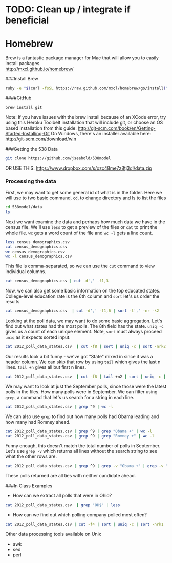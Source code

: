 # TODO: Clean up / integrate if beneficial

Homebrew
========
Brew is a fantastic package manager for Mac that will allow you to easily install packages.  
http://mxcl.github.io/homebrew/

###Install Brew
```sh
ruby -e "$(curl -fsSL https://raw.github.com/mxcl/homebrew/go/install)"
```

####GitHub

```sh
brew install git
```

Note: If you have issues with the brew install because of an XCode error, try using this Heroku Toolbelt installation that will include git, or choose an OS based installation from this guide:  http://git-scm.com/book/en/Getting-Started-Installing-Git
On Windows, there's an installer available here: http://git-scm.com/download/win

###Getting the 538 Data
```sh
git clone https://github.com/jseabold/538model
```

OR USE THIS: https://www.dropbox.com/s/ozc48me7z8tj3dl/data.zip

### Processing the data
First, we may want to get some general id of what is in the folder.  Here we will use to two basic command, `cd`, to change directory and ls to list the files
```sh
cd 538model/data
ls
```

Next we want examine the data and perhaps how much data we have in the census file.  We'll use `less` to get a preview of the files or `cat` to print the whole file. `wc` gets a word count of the file and `wc -l` gets a line count.
```sh
less census_demographics.csv
cat census_demographics.csv
wc census_demographics.csv
wc -l census_demographics.csv
```

This file is comma-separated, so we can use the `cut` command to view individual columns.
```sh
cat census_demographics.csv | cut -d',' -f1,3
```

Now, we can also get some basic information on the top educated states.  College-level education rate is the 6th column and `sort` let's us order the results
```sh
cat census_demographics.csv  | cut -d',' -f1,6 | sort -t',' -nr -k2
```

Looking at the poll data, we may want to do some basic aggregation.  Let's find out what states had the most polls.  The 8th field has the state.  `uniq -c` gives us a count of each unique element.  Note, `sort` must always proceed `uniq` as it expects sorted input.  

```sh
cat 2012_poll_data_states.csv  | cut -f8 | sort | uniq -c | sort -nrk2
```

Our results look a bit funny - we've got "State" mixed in since it was a header column.  We can skip that row by using `tail` which gives the last n lines.  `tail +n` gives all but first n lines.

```sh
cat 2012_poll_data_states.csv  | cut -f8 | tail +n2 | sort | uniq -c | sort -nrk2
```

We may want to look at just the September polls, since those were the latest polls in the files.  How many polls were in September.  We can filter using `grep`, a command that let's us search for a string in each line.

```sh
cat 2012_poll_data_states.csv | grep ^9 | wc -l
```

We can also use `grep` to find out how many polls had Obama leading and how many had Romney ahead.

```sh
cat 2012_poll_data_states.csv | grep ^9 | grep "Obama +" | wc -l
cat 2012_poll_data_states.csv | grep ^9 | grep "Romney +" | wc -l
```

Funny enough, this doesn't match the total number of polls in September.  Let's use `grep -v` which returns all lines without the search string to see what the other rows are.

```sh
cat 2012_poll_data_states.csv | grep ^9 | grep -v "Obama +" | grep -v "Romney +"
```

These polls returned are all ties with neither candidate ahead.

###In Class Examples 

- How can we extract all polls that were in Ohio?

```sh
cat 2012_poll_data_states.csv  | grep "OH$" | less
```
- How can we find out which polling company polled most often?
```sh
cat 2012_poll_data_states.csv | cut -f4 | sort | uniq -c | sort -nrk1
```

Other data processing tools available on Unix
- awk
- sed
- perl
